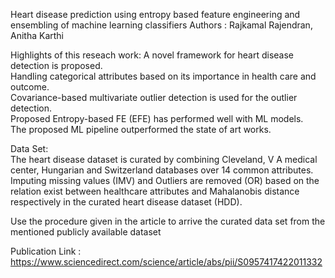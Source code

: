 Heart disease prediction using entropy based feature engineering and ensembling of machine learning classifiers
Authors : Rajkamal Rajendran, Anitha Karthi

Highlights of this reseach work:
A novel framework for heart disease detection is proposed. <br>
Handling categorical attributes based on its importance in health care and outcome. <br>
Covariance-based multivariate outlier detection is used for the outlier detection. <br>
Proposed Entropy-based FE (EFE) has performed well with ML models. <br>
The proposed ML pipeline outperformed the state of art works. <br>

Data Set: <br>
The heart disease dataset is curated by combining Cleveland, V A medical center, Hungarian and Switzerland databases over 14 common attributes. Imputing missing values (IMV) and Outliers are removed (OR) based on the relation exist between healthcare attributes and Mahalanobis distance respectively in the curated heart disease dataset (HDD). 

Use the procedure given in the article to arrive the curated data set from the mentioned publicly available dataset

Publication Link : https://www.sciencedirect.com/science/article/abs/pii/S0957417422011332
